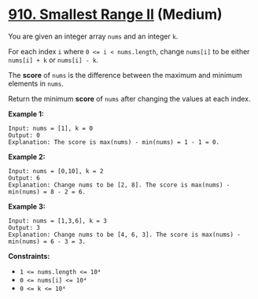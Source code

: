 # [910. Smallest Range II][link] (Medium)

[link]: https://leetcode.cn/problems/smallest-range-ii/

You are given an integer array `nums` and an integer `k`.

For each index `i` where `0 <= i < nums.length`, change `nums[i]` to be either `nums[i] + k` or
`nums[i] - k`.

The **score** of `nums` is the difference between the maximum and minimum elements in `nums`.

Return the minimum **score** of  `nums` after changing the values at each index.

**Example 1:**

```
Input: nums = [1], k = 0
Output: 0
Explanation: The score is max(nums) - min(nums) = 1 - 1 = 0.
```

**Example 2:**

```
Input: nums = [0,10], k = 2
Output: 6
Explanation: Change nums to be [2, 8]. The score is max(nums) - min(nums) = 8 - 2 = 6.
```

**Example 3:**

```
Input: nums = [1,3,6], k = 3
Output: 3
Explanation: Change nums to be [4, 6, 3]. The score is max(nums) - min(nums) = 6 - 3 = 3.
```

**Constraints:**

- `1 <= nums.length <= 10⁴`
- `0 <= nums[i] <= 10⁴`
- `0 <= k <= 10⁴`
